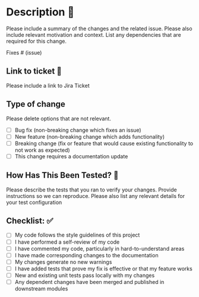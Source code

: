 # Description :pencil:

Please include a summary of the changes and the related issue. Please also include relevant motivation and context. List any dependencies that are required for this change.

Fixes # (issue)

## Link to ticket :link:

Please include a link to Jira Ticket

## Type of change

Please delete options that are not relevant.

- [ ] Bug fix (non-breaking change which fixes an issue)
- [ ] New feature (non-breaking change which adds functionality)
- [ ] Breaking change (fix or feature that would cause existing functionality to not work as expected)
- [ ] This change requires a documentation update

## How Has This Been Tested? :microscope:

Please describe the tests that you ran to verify your changes. Provide instructions so we can reproduce. Please also list any relevant details for your test configuration

## Checklist: :white_check_mark:

- [ ] My code follows the style guidelines of this project
- [ ] I have performed a self-review of my code
- [ ] I have commented my code, particularly in hard-to-understand areas
- [ ] I have made corresponding changes to the documentation
- [ ] My changes generate no new warnings
- [ ] I have added tests that prove my fix is effective or that my feature works
- [ ] New and existing unit tests pass locally with my changes
- [ ] Any dependent changes have been merged and published in downstream modules
